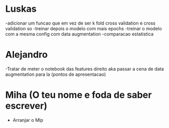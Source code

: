 # Luskas

-adicionar um funcao que em vez de ser k fold cross validation e cross validation so
-treinar depois o modelo com mais epochs
-treinar o modelo com a mesma config com data augmentation
-comparacao estatistica

# Alejandro

-Tratar de meter o notebook das features direito aka passar a cena de data augmentation para la (pontos de apresentacao)


# Miha (O teu nome e foda de saber escrever)

- Arranjar o Mlp



